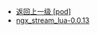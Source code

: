 - [返回上一级 [pod]](page/服务部署/Nginx/模板/nginx-1.24.0/Openresty/openresty-1.21.4.3-win64/pod/)
- [ngx_stream_lua-0.0.13](page/服务部署/Nginx/模板/nginx-1.24.0/Openresty/openresty-1.21.4.3-win64/pod/ngx_stream_lua-0.0.13/)
